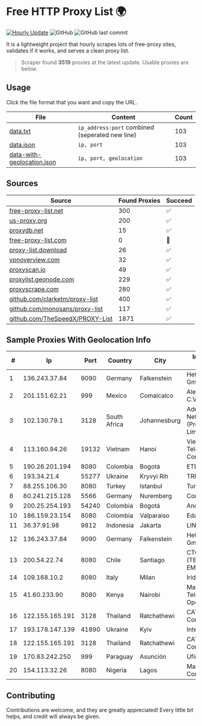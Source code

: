 
# Free HTTP Proxy List 🌍

[![Hourly Update](https://github.com/mertguvencli/http-proxy-list/actions/workflows/main.yml/badge.svg?branch=main)](https://github.com/mertguvencli/http-proxy-list/actions/workflows/main.yml)
![GitHub](https://img.shields.io/github/license/mertguvencli/http-proxy-list)
![GitHub last commit](https://img.shields.io/github/last-commit/mertguvencli/http-proxy-list)

It is a lightweight project that hourly scrapes lots of free-proxy sites, validates if it works, and serves a clean proxy list.


> Scraper found **3519** proxies at the latest update. Usable proxies are below.

## Usage

Click the file format that you want and copy the URL.


|File|Content|Count|
|----|-------|-----|
|[data.txt](https://raw.githubusercontent.com/mertguvencli/http-proxy-list/main/proxy-list/data.txt)|`ip_address:port` combined (seperated new line)|103|
|[data.json](https://raw.githubusercontent.com/mertguvencli/http-proxy-list/main/proxy-list/data.json)|`ip, port`|103|
|[data-with-geolocation.json](https://raw.githubusercontent.com/mertguvencli/http-proxy-list/main/proxy-list/data-with-geolocation.json)|`ip, port, geolocation`|103|

## Sources

|Source|Found Proxies|Succeed|
|------|-------------|-------|
|[free-proxy-list.net](https://free-proxy-list.net)|300|✅|
|[us-proxy.org](https://www.us-proxy.org)|200|✅|
|[proxydb.net](http://proxydb.net)|15|✅|
|[free-proxy-list.com](https://free-proxy-list.com/?page=&port=&type%5B%5D=http&type%5B%5D=https&up_time=0&search=Search)|0|🚫|
|[proxy-list.download](https://www.proxy-list.download/HTTP)|26|✅|
|[vpnoverview.com](https://vpnoverview.com/privacy/anonymous-browsing/free-proxy-servers)|32|✅|
|[proxyscan.io](https://www.proxyscan.io)|49|✅|
|[proxylist.geonode.com](https://proxylist.geonode.com/api/proxy-list?limit=300&page=1&sort_by=lastChecked&sort_type=desc&protocols=http,https)|229|✅|
|[proxyscrape.com](https://api.proxyscrape.com/v2/?request=displayproxies&protocol=http&timeout=10000&country=all&ssl=all&anonymity=all)|280|✅|
|[github.com/clarketm/proxy-list](https://raw.githubusercontent.com/clarketm/proxy-list/master/proxy-list-raw.txt)|400|✅|
|[github.com/monosans/proxy-list](https://raw.githubusercontent.com/monosans/proxy-list/main/proxies/http.txt)|117|✅|
|[github.com/TheSpeedX/PROXY-List](https://raw.githubusercontent.com/TheSpeedX/PROXY-List/master/http.txt)|1871|✅|


## Sample Proxies With Geolocation Info

|#|Ip|Port|Country|City|Internet Service Provider|
|-|--|----|-------|----|-------------------------|
|1|136.243.37.84|9090|Germany|Falkenstein|Hetzner Online GmbH|
|2|201.151.62.21|999|Mexico|Comalcalco|Alestra, S. de R.L. de C.V.|
|3|102.130.79.1|3128|South Africa|Johannesburg|Adnexus Celerity Networks (Proprietary) Limited|
|4|113.160.94.26|19132|Vietnam|Hanoi|VietNam Post and Telecom Corporation|
|5|190.26.201.194|8080|Colombia|Bogotá|ETB - Colombia|
|6|193.34.21.4|55277|Ukraine|Kryvyi Rih|TRK Cable TV LLC|
|7|88.255.106.30|8080|Turkey|Istanbul|TurkTelekom|
|8|80.241.215.128|5566|Germany|Nuremberg|Contabo GmbH|
|9|200.25.254.193|54240|Colombia|Bogotá|Andinet ON Line|
|10|186.159.23.154|8080|Colombia|Valparaiso|Edatel S.a. E.S.P|
|11|36.37.91.98|9812|Indonesia|Jakarta|LINTASARTA|
|12|136.243.37.84|9090|Germany|Falkenstein|Hetzner Online GmbH|
|13|200.54.22.74|8080|Chile|Santiago|CTC. CORP S.A. (TELEFONICA EMPRESAS)|
|14|109.168.10.2|8080|Italy|Milan|Irideos S.P.A.|
|15|41.60.233.90|8080|Kenya|Nairobi|Maintainer Liquid Telecommunications Operations Limited|
|16|122.155.165.191|3128|Thailand|Ratchathewi|CAT Telecom Public Company Limited|
|17|193.178.147.139|41890|Ukraine|Kyiv|Internet Invest Ltd.|
|18|122.155.165.191|3128|Thailand|Ratchathewi|CAT Telecom Public Company Limited|
|19|170.83.242.250|999|Paraguay|Asunción|Ufinet Panama S.A.|
|20|154.113.32.26|8080|Nigeria|Lagos|Mainone Cable Company|



## Contributing

Contributions are welcome, and they are greatly appreciated! Every
little bit helps, and credit will always be given.

